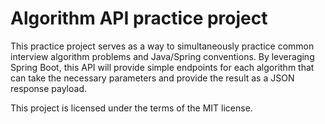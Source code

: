 # Algorithm API practice project

This practice project serves as a way to simultaneously practice common interview algorithm problems and Java/Spring conventions. By leveraging Spring Boot, this API will provide simple endpoints for each algorithm that can take the necessary parameters and provide the result as a JSON response payload.

This project is licensed under the terms of the MIT license.
